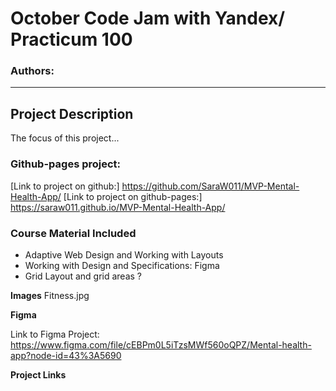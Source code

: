 # October Code Jam with Yandex/ Practicum 100
### Authors: 
__________________________________________________________

## Project Description
The focus of this project...

### Github-pages project:
[Link to project on github:]  https://github.com/SaraW011/MVP-Mental-Health-App/
[Link to project on github-pages:] https://saraw011.github.io/MVP-Mental-Health-App/

### Course Material Included
* Adaptive Web Design and Working with Layouts
* Working with Design and Specifications: Figma
* Grid Layout and grid areas ?

**Images**
Fitness.jpg

**Figma**

Link to Figma Project:  https://www.figma.com/file/cEBPm0L5iTzsMWf560oQPZ/Mental-health-app?node-id=43%3A5690

**Project Links**

```  Check-in:
```
